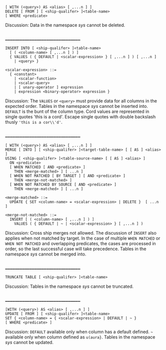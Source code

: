 ```
[ WITH (<query>) AS <alias> [ ,...n ] ]
DELETE [ FROM ] [ <ship-qualifer> ]<table-name>
[ WHERE <predicate>
```

Discussion:
Data in the namespace *sys* cannot be deleted.

### _______________________________


```
INSERT INTO [ <ship-qualifer> ]<table-name>
  [ ( <column-name> [ ,...n ] ) ]
  { VALUES ( { DEFAULT | <scalar-expression> } [ ,...n ] ) [ ,...n ]
    | <query> }
```

```
<scalar-expression> ::=
  { <constant>
    | <scalar-function>
    | <scalar-query>
    | [ unary-operator ] expression
    | expression <binary-operator> expression }
``` 

Discussion:
The `VALUES` or `<query>` must provide data for all columns in the expected order.
Tables in the namespace *sys* cannot be inserted into.
`DEFAULT` is the bunt of the column type.
Cord values are represented in single quotes 'this is a cord'.
Escape single quotes with double backslash thusly `'this is a cor\\'d'`.

### _______________________________


```
[ WITH (<query>) AS <alias> [ ,...n ] ]
MERGE [ INTO ] [ <ship-qualifer> ]<target-table-name> [ [ AS ] <alias> ]
USING [ <ship-qualifer> ]<table-source-name> [ [ AS ] <alias> ]
  ON <predicate>
  [ WHEN MATCHED [ AND <predicate> ] 
    THEN <merge-matched> ] [ ...n ]
  [ WHEN NOT MATCHED [ BY TARGET ] [ AND <predicate> ]
    THEN <merge-not-matched> ]
  [ WHEN NOT MATCHED BY SOURCE [ AND <predicate> ]
    THEN <merge-matched> ] [ ...n ]
```

```
<merge-matched> ::=
  UPDATE { SET <column-name> = <scalar-expression> | DELETE }  [ ...n ]
```

```
<merge-not-matched> ::=
  INSERT [ ( <column-name> [ ,...n ] ) ]
    VALUES ( { DEFAULT | ~ | <scalar-expression> } [ ,...n ] ) 
```

Discussion:
Cross ship merges not allowed.
The discussion of `INSERT` also applies when not matched by target.
In the case of multiple `WHEN MATCHED` or `WHEN NOT MATCHED` and overlapping predicates, the cases are processed in order, so the last successful case will take precedence.
Tables in the namespace *sys* cannot be merged into.

### _______________________________


`TRUNCATE TABLE [ <ship-qualifer> ]<table-name>`

Discussion:
Tables in the namespace *sys* cannot be truncated.
### _______________________________


```
[WITH (<query>) AS <alias> [ ,...n ] ]
UPDATE [ FROM ] [ <ship-qualifer> ]<table-name>
SET { <column-name> = { <scalar-expression> | DEFAULT | ~ }
[ WHERE <predicate> ]
```

Discussion:
`DEFAULT` available only when column has a default defined. 
`~` available only when column defined as `u(aura}`.
Tables in the namespace *sys* cannot be updated.
